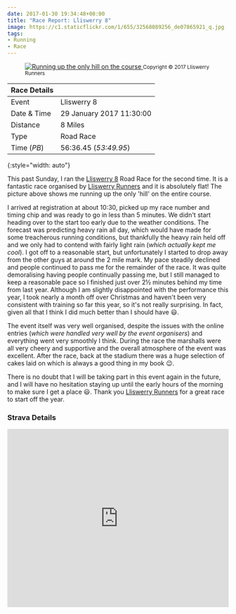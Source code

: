 ```yaml
---
date: 2017-01-30 19:34:48+00:00
title: "Race Report: Lliswerry 8"
image: https://c1.staticflickr.com/1/655/32568089256_de07865921_q.jpg
tags:
- Running
- Race
---
```


<figure class="flickr image alignright">
    <a title="Running up the only hill on the course" href="https://c1.staticflickr.com/1/655/32568089256_de07865921_b.jpg">
      <img src="https://c1.staticflickr.com/1/655/32568089256_de07865921_n.jpg" alt="Running up the only hill on the course">
    </a>
    <a title="View on Flickr" href="http://www.flickr.com/photos/richard-perry/32568089256/" class="flickrlink"> </a>
    <small class='aligncentre'>Copyright &copy; 2017 Lliswerry Runners</small>
</figure>

| Race Details |                          |
|--------------|--------------------------|
| Event        | Lliswerry 8              |
| Date & Time  | 29 January 2017 11:30:00 |
| Distance     | 8 Miles                  |
| Type         | Road Race                |
| Time (_PB_)  | 56:36.45 (_53:49.95_)    |
{:style="width: auto"}


This past Sunday, I ran the [Lliswerry 8][l8] Road Race for the second time. It is a fantastic race 
organised by [Lliswerry Runners][ll] and it is absolutely flat! The picture above shows me running
up the only 'hill' on the entire course. 

I arrived at registration at about 10:30, picked up my race number and timing chip and was ready to
go in less than 5 minutes. We didn't start heading over to the start too early due to the weather
conditions. The forecast was predicting heavy rain all day, which would have made for some
treacherous running conditions, but thankfully the heavy rain held off and we only had to contend
with fairly light rain (_which actually kept me cool_). I got off to a reasonable start, but
unfortunately I started to drop away from the other guys at around the 2 mile mark. My pace steadily
declined and people continued to pass me for the remainder of the race. It was quite demoralising
having people continually passing me, but I still managed to keep a reasonable pace so I finished
just over 2&frac12; minutes behind my time from last year. Although I am slightly disappointed with
the performance this year, I took nearly a month off over Christmas and haven't been very consistent
with training so far this year, so it's not really surprising. In fact, given all that I think I did
much better than I should have :smiley:.

The event itself was very well organised, despite the issues with the online entries (_which were
handled very well by the event organisers_) and everything went very smoothly I think. During the
race the marshalls were all very cheery and supportive and the overall atmosphere of the event was
excellent. After the race, back at the stadium there was a huge selection of cakes laid on which is 
always a good thing in my book :wink:. 

There is no doubt that I will be taking part in this event again in the future, and I will have no
hesitation staying up until the early hours of the morning to make sure I get a place :smiley:. 
Thank you [Lliswerry Runners][ll] for a great race to start off the year.


### Strava Details

<iframe height='405' width='100%' frameborder='0' allowtransparency='true' scrolling='no'
  src='https://www.strava.com/activities/848145399/embed/71de2b7274140de54032bd78dd63381e81d06067'>
</iframe>

[l8]: //www.lliswerryrunners.org.uk/lliswerry8/
[ll]: //www.lliswerryrunners.org.uk/